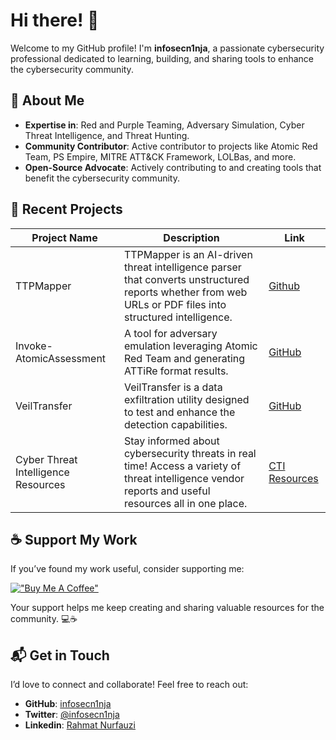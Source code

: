 # Hi there! 👋

Welcome to my GitHub profile! I'm **infosecn1nja**, a passionate cybersecurity professional dedicated to learning, building, and sharing tools to enhance the cybersecurity community.

## 🌟 About Me
- **Expertise in**: Red and Purple Teaming, Adversary Simulation, Cyber Threat Intelligence, and Threat Hunting.
- **Community Contributor**: Active contributor to projects like Atomic Red Team, PS Empire, MITRE ATT&CK Framework, LOLBas, and more.
- **Open-Source Advocate**: Actively contributing to and creating tools that benefit the cybersecurity community.

## 🚀 Recent Projects
| Project Name                          | Description                                                                                   | Link                                                                                   |
|---------------------------------------|-----------------------------------------------------------------------------------------------|----------------------------------------------------------------------------------------|
|TTPMapper|TTPMapper is an AI-driven threat intelligence parser that converts unstructured reports whether from web URLs or PDF files into structured intelligence.|[Github](https://github.com/infosecn1nja/TTPMapper)|
| Invoke-AtomicAssessment               | A tool for adversary emulation leveraging Atomic Red Team and generating ATTiRe format results.| [GitHub](https://github.com/infosecn1nja/Invoke-AtomicAssessment)                     |
| VeilTransfer                          | VeilTransfer is a data exfiltration utility designed to test and enhance the detection capabilities.                                   | [GitHub](https://github.com/infosecn1nja/VeilTransfer)                                |
| Cyber Threat Intelligence Resources   | Stay informed about cybersecurity threats in real time! Access a variety of threat intelligence vendor reports and useful resources all in one place.	        | [CTI Resources](https://start.me/p/wMrA5z/cyber-threat-intelligence)                  |


## ☕ Support My Work
If you’ve found my work useful, consider supporting me:

[!["Buy Me A Coffee"](https://www.buymeacoffee.com/assets/img/custom_images/orange_img.png)](https://www.buymeacoffee.com/infosecn1nja)

Your support helps me keep creating and sharing valuable resources for the community. 💻☕

## 📬 Get in Touch
I’d love to connect and collaborate! Feel free to reach out:

- **GitHub**: [infosecn1nja](https://github.com/infosecn1nja)
- **Twitter**: [@infosecn1nja](https://twitter.com/infosecn1nja)
- **Linkedin**: [Rahmat Nurfauzi](https://www.linkedin.com/in/rahmatnurfauzi/)

